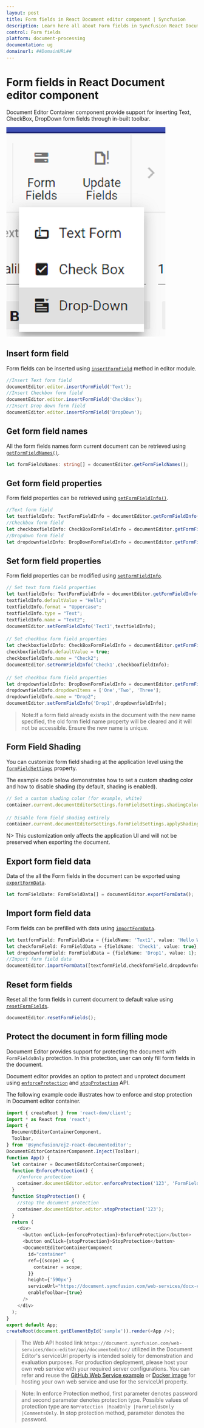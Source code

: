 ```yaml
---
layout: post
title: Form fields in React Document editor component | Syncfusion
description: Learn here all about Form fields in Syncfusion React Document editor component of Syncfusion Essential JS 2 and more.
control: Form fields 
platform: document-processing
documentation: ug
domainurl: ##DomainURL##
---
```


# Form fields in React Document editor component

Document Editor Container component provide support for inserting Text, CheckBox, DropDown form fields through in-built toolbar.

![Form Fields](images/toolbar-form-fields.png)

## Insert form field

Form fields can be inserted using [`insertFormField`](https://ej2.syncfusion.com/react/documentation/api/document-editor/editor#insertformfield) method in editor module.

```ts
//Insert Text form field
documentEditor.editor.insertFormField('Text');
//Insert Checkbox form field
documentEditor.editor.insertFormField('CheckBox');
//Insert Drop down form field
documentEditor.editor.insertFormField('DropDown');
```

## Get form field names

All the form fields names form current document can be retrieved using [`getFormFieldNames()`](https://ej2.syncfusion.com/react/documentation/api/document-editor#getformfieldnames).

```ts
let formFieldsNames: string[] = documentEditor.getFormFieldNames();
```

## Get form field properties

Form field properties can be retrieved using [`getFormFieldInfo()`](https://ej2.syncfusion.com/react/documentation/api/document-editor#getformfieldinfo).

```ts
//Text form field
let textfieldInfo: TextFormFieldInfo = documentEditor.getFormFieldInfo('Text1') as TextFormFieldInfo;
//Checkbox form field
let checkboxfieldInfo: CheckBoxFormFieldInfo = documentEditor.getFormFieldInfo('Check1') as CheckBoxFormFieldInfo;
//Dropdown form field
let dropdownfieldInfo: DropDownFormFieldInfo = documentEditor.getFormFieldInfo('Drop1') as DropDownFormFieldInfo;
```

## Set form field properties

Form field properties can be modified using [`setFormFieldInfo`](https://ej2.syncfusion.com/react/documentation/api/document-editor#setformfieldinfo).

```ts
// Set text form field properties
let textfieldInfo: TextFormFieldInfo = documentEditor.getFormFieldInfo('Text1') as TextFormFieldInfo;
textfieldInfo.defaultValue = "Hello";
textfieldInfo.format = "Uppercase";
textfieldInfo.type = "Text";
textfieldInfo.name = "Text2";
documentEditor.setFormFieldInfo('Text1',textfieldInfo);

// Set checkbox form field properties
let checkboxfieldInfo: CheckBoxFormFieldInfo = documentEditor.getFormFieldInfo('Check1') as CheckBoxFormFieldInfo;
checkboxfieldInfo.defaultValue = true;
checkboxfieldInfo.name = "Check2";
documentEditor.setFormFieldInfo('Check1',checkboxfieldInfo);

// Set checkbox form field properties
let dropdownfieldInfo: DropDownFormFieldInfo = documentEditor.getFormFieldInfo('Drop1') as DropDownFormFieldInfo;
dropdownfieldInfo.dropdownItems = ['One','Two', 'Three'];
dropdownfieldInfo.name = "Drop2";
documentEditor.setFormFieldInfo('Drop1',dropdownfieldInfo);
```

>Note:If a form field already exists in the document with the new name specified, the old form field name property will be cleared and it will not be accessible. Ensure the new name is unique.

## Form Field Shading

You can customize form field shading at the application level using the [`formFieldSettings`](https://ej2.syncfusion.com/react/documentation/api/document-editor#formFieldSettings) property.

The example code below demonstrates how to set a custom shading color and how to disable shading (by default, shading is enabled).

```ts
// Set a custom shading color (for example, white) 
container.current.documentEditorSettings.formFieldSettings.shadingColor = '#ffffff';

// Disable form field shading entirely 
container.current.documentEditorSettings.formFieldSettings.applyShading = false;
```

N> This customization only affects the application UI and will not be preserved when exporting the document.

## Export form field data

Data of the all the Form fields in the document can be exported using [`exportFormData`](https://ej2.syncfusion.com/react/documentation/api/document-editor#exportformdata).

```ts
let formFieldDate: FormFieldData[] = documentEditor.exportFormData();
```

## Import form field data

Form fields can be prefilled with data using [`importFormData`](https://ej2.syncfusion.com/react/documentation/api/document-editor#importformdata).

```ts
let textformField: FormFieldData = {fieldName: 'Text1', value: 'Hello World'};
let checkformField: FormFieldData = {fieldName: 'Check1', value: true};
let dropdownformField: FormFieldData = {fieldName: 'Drop1', value: 1};
//Import form field data
documentEditor.importFormData([textformField,checkformField,dropdownformField]);
```

## Reset form fields

Reset all the form fields in current document to default value using [`resetFormFields`](https://ej2.syncfusion.com/react/documentation/api/document-editor#resetformfields).

```ts
documentEditor.resetFormFields();
```

## Protect the document in form filling mode

Document Editor provides support for protecting the document with `FormFieldsOnly` protection. In this protection, user can only fill form fields in the document.

Document editor provides an option to protect and unprotect document using [`enforceProtection`](https://ej2.syncfusion.com/react/documentation/api/document-editor/editor#enforceprotection) and [`stopProtection`](https://ej2.syncfusion.com/react/documentation/api/document-editor/editor#stopprotection) API.

The following example code illustrates how to enforce and stop protection in Document editor container.

```ts
import { createRoot } from 'react-dom/client';
import * as React from 'react';
import {
  DocumentEditorContainerComponent,
  Toolbar,
} from '@syncfusion/ej2-react-documenteditor';
DocumentEditorContainerComponent.Inject(Toolbar);
function App() {
  let container = DocumentEditorContainerComponent;
  function EnforceProtection() {
    //enforce protection
    container.documentEditor.editor.enforceProtection('123', 'FormFieldsOnly');
  }
  function StopProtection() {
    //stop the document protection
    container.documentEditor.editor.stopProtection('123');
  }
  return (
    <div>
      <button onClick={enforceProtection}>EnforceProtection</button>
      <button onClick={stopProtection}>StopProtection</button>
      <DocumentEditorContainerComponent
        id="container"
        ref={(scope) => {
          container = scope;
        }}
        height={'590px'}
        serviceUrl="https://document.syncfusion.com/web-services/docx-editor/api/documenteditor/"
        enableToolbar={true}
      />
    </div>
  );
}
export default App;
createRoot(document.getElementById('sample')).render(<App />);


```

> The Web API hosted link `https://document.syncfusion.com/web-services/docx-editor/api/documenteditor/` utilized in the Document Editor's serviceUrl property is intended solely for demonstration and evaluation purposes. For production deployment, please host your own web service with your required server configurations. You can refer and reuse the [GitHub Web Service example](https://github.com/SyncfusionExamples/EJ2-DocumentEditor-WebServices) or [Docker image](https://hub.docker.com/r/syncfusion/word-processor-server) for hosting your own web service and use for the serviceUrl property.

>Note: In enforce Protection method, first parameter denotes password and second parameter denotes protection type. Possible values of protection type are `NoProtection |ReadOnly |FormFieldsOnly |CommentsOnly`. In stop protection method, parameter denotes the password.